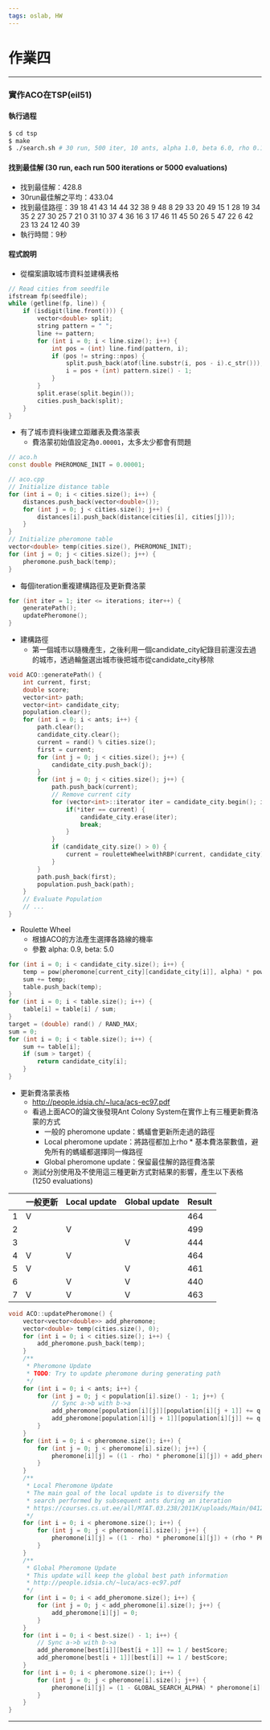 ```yaml
---
tags: oslab, HW
---
```


# 作業四

---

### 實作ACO在TSP(eil51)

#### 執行過程
```bash
$ cd tsp
$ make
$ ./search.sh # 30 run, 500 iter, 10 ants, alpha 1.0, beta 6.0, rho 0.1, Q 0.9
```

#### 找到最佳解 (30 run, each run 500 iterations or 5000 evaluations)

- 找到最佳解：428.8
- 30run最佳解之平均：433.04
- 找到最佳路徑：39 18 41 43 14 44 32 38 9 48 8 29 33 20 49 15 1 28 19 34 35 2 27 30 25 7 21 0 31 10 37 4 36 16 3 17 46 11 45 50 26 5 47 22 6 42 23 13 24 12 40 39
- 執行時間：9秒

#### 程式說明

- 從檔案讀取城市資料並建構表格
```cpp
// Read cities from seedfile
ifstream fp(seedfile);
while (getline(fp, line)) {
    if (isdigit(line.front())) {
        vector<double> split;
        string pattern = " ";
        line += pattern;
        for (int i = 0; i < line.size(); i++) {
            int pos = (int) line.find(pattern, i);
            if (pos != string::npos) {
                split.push_back(atof(line.substr(i, pos - i).c_str()));
                i = pos + (int) pattern.size() - 1;
            }
        }
        split.erase(split.begin());
        cities.push_back(split);
    }
}
```

- 有了城市資料後建立距離表及費洛蒙表
  - 費洛蒙初始值設定為`0.00001`，太多太少都會有問題
```cpp
// aco.h
const double PHEROMONE_INIT = 0.00001;

// aco.cpp
// Initialize distance table
for (int i = 0; i < cities.size(); i++) {
    distances.push_back(vector<double>());
    for (int j = 0; j < cities.size(); j++) {
        distances[i].push_back(distance(cities[i], cities[j]));
    }
}
// Initialize pheromone table
vector<double> temp(cities.size(), PHEROMONE_INIT);
for (int j = 0; j < cities.size(); j++) {
    pheromone.push_back(temp);
}
```

- 每個iteration重複建構路徑及更新費洛蒙
```cpp
for (int iter = 1; iter <= iterations; iter++) {
    generatePath();
    updatePheromone();
}
```

- 建構路徑
  - 第一個城市以隨機產生，之後利用一個candidate_city紀錄目前還沒去過的城市，透過輪盤選出城市後把城市從candidate_city移除
```cpp
void ACO::generatePath() {
    int current, first;
    double score;
    vector<int> path;
    vector<int> candidate_city;
    population.clear();
    for (int i = 0; i < ants; i++) {
        path.clear();
        candidate_city.clear();
        current = rand() % cities.size();
        first = current;
        for (int j = 0; j < cities.size(); j++) {
            candidate_city.push_back(j);
        }
        for (int j = 0; j < cities.size(); j++) {
            path.push_back(current);
            // Remove current city
            for (vector<int>::iterator iter = candidate_city.begin(); iter != candidate_city.end(); iter++) {
                if(*iter == current) {
                    candidate_city.erase(iter);
                    break;
                }
            }
            if (candidate_city.size() > 0) {
                current = rouletteWheelwithRBP(current, candidate_city);
            }
        }
        path.push_back(first);
        population.push_back(path);
    }
    // Evaluate Population
    // ...
}
```

- Roulette Wheel
  - 根據ACO的方法產生選擇各路線的機率
  - 參數 alpha: 0.9, beta: 5.0
```cpp
for (int i = 0; i < candidate_city.size(); i++) {
    temp = pow(pheromone[current_city][candidate_city[i]], alpha) * pow(1 / distances[current_city][candidate_city[i]], beta);
    sum += temp;
    table.push_back(temp);
}
for (int i = 0; i < table.size(); i++) {
    table[i] = table[i] / sum;
}
target = (double) rand() / RAND_MAX;
sum = 0;
for (int i = 0; i < table.size(); i++) {
    sum += table[i];
    if (sum > target) {
        return candidate_city[i];
    }
}
```

- 更新費洛蒙表格
  - http://people.idsia.ch/~luca/acs-ec97.pdf
  - 看過上面ACO的論文後發現Ant Colony System在實作上有三種更新費洛蒙的方式
    - 一般的 pheromone update：螞蟻會更新所走過的路徑
    - Local pheromone update：將路徑都加上rho * 基本費洛蒙數值，避免所有的螞蟻都選擇同一條路徑
    - Global pheromone update：保留最佳解的路徑費洛蒙
  - 測試分別使用及不使用這三種更新方式對結果的影響，產生以下表格(1250 evaluations)

|     | 一般更新 | Local update | Global update | Result |
| --- | -------- | ------------ | ------------- | ------ |
| 1   | V        |              |               | 464    |
| 2   |          | V            |               | 499    |
| 3   |          |              | V             | 444    |
| 4   | V        | V            |               | 464    |
| 5   | V        |              | V             | 461    |
| 6   |          | V            | V             | 440    |
| 7   | V        | V            | V             | 463    |

```cpp
void ACO::updatePheromone() {
    vector<vector<double>> add_pheromone;
    vector<double> temp(cities.size(), 0);
    for (int i = 0; i < cities.size(); i++) {
        add_pheromone.push_back(temp);
    }
    /**
     * Pheromone Update
     * TODO: Try to update pheromone during generating path
     */
    for (int i = 0; i < ants; i++) {
        for (int j = 0; j < population[i].size() - 1; j++) {
            // Sync a->b with b->a
            add_pheromone[population[i][j]][population[i][j + 1]] += q / fitness_values[i];
            add_pheromone[population[i][j + 1]][population[i][j]] += q / fitness_values[i];
        }
    }
    for (int i = 0; i < pheromone.size(); i++) {
        for (int j = 0; j < pheromone[i].size(); j++) {
            pheromone[i][j] = ((1 - rho) * pheromone[i][j]) + add_pheromone[i][j];
        }
    }
    /**
     * Local Pheromone Update
     * The main goal of the local update is to diversify the
     * search performed by subsequent ants during an iteration
     * https://courses.cs.ut.ee/all/MTAT.03.238/2011K/uploads/Main/04129846.pdf
     */
    for (int i = 0; i < pheromone.size(); i++) {
        for (int j = 0; j < pheromone[i].size(); j++) {
            pheromone[i][j] = ((1 - rho) * pheromone[i][j]) + (rho * PHEROMONE_INIT);
        }
    }
    /**
     * Global Pheromone Update
     * This update will keep the global best path information
     * http://people.idsia.ch/~luca/acs-ec97.pdf
     */
    for (int i = 0; i < add_pheromone.size(); i++) {
        for (int j = 0; j < add_pheromone[i].size(); j++) {
            add_pheromone[i][j] = 0;
        }
    }
    for (int i = 0; i < best.size() - 1; i++) {
        // Sync a->b with b->a
        add_pheromone[best[i]][best[i + 1]] += 1 / bestScore;
        add_pheromone[best[i + 1]][best[i]] += 1 / bestScore;
    }
    for (int i = 0; i < pheromone.size(); i++) {
        for (int j = 0; j < pheromone[i].size(); j++) {
            pheromone[i][j] = (1 - GLOBAL_SEARCH_ALPHA) * pheromone[i][j] + GLOBAL_SEARCH_ALPHA * add_pheromone[i][j];
        }
    }
}
```

---
